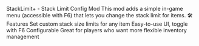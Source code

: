 StackLimit+ - Stack Limit Config Mod 
This mod adds a simple in-game menu (accessible with F6) that lets you change the stack limit for items.
🛠 Features Set custom stack size limits for any item
Easy-to-use UI, toggle with F6
Configurable
Great for players who want more flexible inventory management
